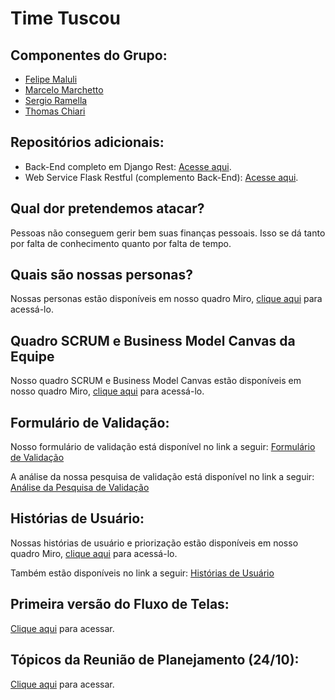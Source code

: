 # Time Tuscou

## Componentes do Grupo:
- <a href="https://github.com/FeMCDias">Felipe Maluli</a>
- <a href="https://github.com/marchettomarcelo">Marcelo Marchetto</a>
- <a href="https://github.com/st4pzz">Sergio Ramella</a>
- <a href="https://github.com/thomaschiari">Thomas Chiari</a>

## Repositórios adicionais:
- Back-End completo em Django Rest: <a href="https://github.com/thomaschiari/back-end-transactions-projagil">Acesse aqui</a>.
- Web Service Flask Restful (complemento Back-End): <a href="https://github.com/thomaschiari/web-service-transactions">Acesse aqui</a>.

## Qual dor pretendemos atacar?

Pessoas não conseguem gerir bem suas finanças pessoais. Isso se dá tanto por falta de conhecimento quanto por falta de tempo.

## Quais são nossas personas?

Nossas personas estão disponíveis em nosso quadro Miro, <a href="https://miro.com/app/board/uXjVPPf_Cn0=/?share_link_id=684503880772">clique aqui</a> para acessá-lo.

## Quadro SCRUM e Business Model Canvas da Equipe

Nosso quadro SCRUM e Business Model Canvas estão disponíveis em nosso quadro Miro, <a href="https://miro.com/app/board/uXjVPPf_Cn0=/?share_link_id=684503880772">clique aqui</a> para acessá-lo.

## Formulário de Validação: 

Nosso formulário de validação está disponível no link a seguir: <a href="https://forms.gle/LFK7nVBeYa9DpUxq6">Formulário de Validação</a>

A análise da nossa pesquisa de validação está disponível no link a seguir: <a href="https://docs.google.com/document/d/1K8RtLohKpCxTfn8mOgRvEnyryXs9KdRl094v5rHykDE/edit?usp=sharing">Análise da Pesquisa de Validação</a>

## Histórias de Usuário:

Nossas histórias de usuário e priorização estão disponíveis em nosso quadro Miro, <a href="https://miro.com/app/board/uXjVPPf_Cn0=/?share_link_id=684503880772">clique aqui</a> para acessá-lo.

Também estão disponíveis no link a seguir: <a href="https://docs.google.com/document/d/1S-5eT1Ek5PoYlLpjB808Q6wl9RJ9M3yQAw1VkiaOBJs/edit?usp=sharing">Histórias de Usuário</a>

## Primeira versão do Fluxo de Telas:

<a href='https://docs.google.com/document/d/1x9E3nC_wd-AsONpyJaAmXbdNkK8P_i4Rsu9hGczP0DY/edit?usp=sharing'>Clique aqui</a> para acessar.

## Tópicos da Reunião de Planejamento (24/10):
<a href='https://docs.google.com/document/d/1Z_befx50Eez1fQansX6c28Fx-10cFPER-Rl9brAjnTo/edit?usp=sharing'>Clique aqui</a> para acessar.
